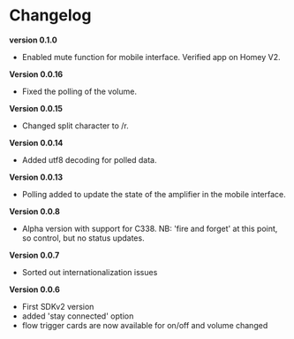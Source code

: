 # Changelog

**version 0.1.0**
- Enabled mute function for mobile interface. Verified app on Homey V2.

**Version 0.0.16**
- Fixed the polling of the volume.

**Version 0.0.15**
- Changed split character to /r.

**Version 0.0.14**
- Added utf8 decoding for polled data.

**Version 0.0.13**
- Polling added to update the state of the amplifier in the mobile interface.

**Version 0.0.8**
- Alpha version with support for C338. NB: 'fire and forget' at this point, so control, but no status updates. 

**Version 0.0.7**
- Sorted out internationalization issues 

**Version 0.0.6**
- First SDKv2 version 
- added 'stay connected' option
- flow trigger cards are now available for on/off and volume changed
